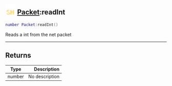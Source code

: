 ## <img src="../../.gitbook/assets/shared.png" width="32" height="32" /> [Packet](../packet/README.md):readInt

```lua
number Packet:readInt()
```

Reads a int from the net packet<br>

-----------------
## Returns

| Type   | Description |
| ------ | ----------: |
| number | No description |
